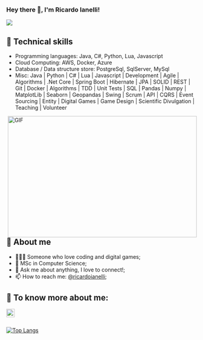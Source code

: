### Hey there 👋, I'm Ricardo Ianelli! 

![](https://visitor-badge.glitch.me/badge?page_id=ricardoianelli.ricardoianelli)

## :triangular_flag_on_post: Technical skills
- Programming languages: Java, C#, Python, Lua, Javascript
- Cloud Computing: AWS, Docker, Azure
- Database / Data structure store: PostgreSql, SqlServer, MySql
- Misc: Java | Python | C# | Lua | Javascript | Development | Agile | Algorithms | .Net Core | Spring Boot | Hibernate | JPA | SOLID | REST | Git | Docker | Algorithms | TDD | Unit Tests | SQL | Pandas | Numpy | MatplotLib | Seaborn | Geopandas | Swing | Scrum | API | CQRS | Event Sourcing | Entity | Digital Games | Game Design | Scientific Divulgation | Teaching | Volunteer

 <img align="right" alt="GIF" src="https://github.com/abhisheknaiidu/abhisheknaiidu/blob/master/code.gif?raw=true" width="500" height="320" />

## :runner: About me

- 👨🏽‍💻 Someone who love coding and digital games;
- 🌱 MSc in Computer Science;
- 💬 Ask me about anything, I love to connect!;
- 📫 How to reach me: [@ricardoianelli](https://www.linkedin.com/in/ricardoianelli/);

## 💬 To know more about me: 
<a href="https://www.linkedin.com/in/ricardoianelli/"><img align="left" alt="Ricardo's Linkedin" width="22px" src="https://cdn.jsdelivr.net/npm/simple-icons@v3/icons/linkedin.svg" /></a>
<br />
<br />

[![Top Langs](https://github-readme-stats.vercel.app/api/top-langs/?username=ricardoianelli&layout=compact)](https://github.com/anuraghazra/github-readme-stats)
